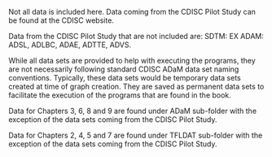 Not all data is included here. Data coming from the CDISC Pilot Study can be found at the CDISC website. 

Data from the CDISC Pilot Study that are not included are: 
   SDTM: EX
   ADAM: ADSL, ADLBC, ADAE, ADTTE, ADVS.

While all data sets are provided to help with executing the programs, they are not necessarily following standard CDISC ADaM data set naming conventions. Typically, these data sets would be temporary data sets created at time of graph creation.  They are saved as permanent data sets to facilitate the execution of the programs that are found in the book.

Data for Chapters 3, 6, 8 and 9 are found under ADaM sub-folder with the exception of the data sets coming from the CDISC Pilot Study.

Data for Chapters 2, 4, 5 and 7 are found under TFLDAT sub-folder with the exception of the data sets coming from the CDISC Pilot Study.
